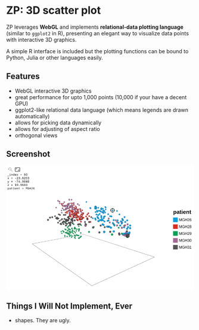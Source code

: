 ZP: 3D scatter plot
===================

ZP leverages **WebGL** and implements **relational-data plotting language** (similar to `ggplot2` in R),
presenting an elegant way to visualize data points with interactive 3D graphics.

A simple R interface is included but the plotting functions can be bound to Python, Julia or other languages easily.

Features
--------

* WebGL interactive 3D graphics
* great performance for upto 1,000 points (10,000 if your have a decent GPU)
* ggplot2-like relational data language (which means legends are drawn automatically)
* allows for picking data dynamically
* allows for adjusting of aspect ratio
* orthogonal views

Screenshot
----------

![screenshot](screenshot.png)

Things I Will Not Implement, Ever
---------------------------------

* shapes. They are ugly.
